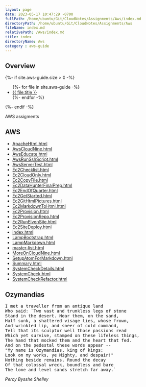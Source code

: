 ```yaml
---
layout: page
date: 2023-05-17 10:47:29 -0700
fullPath: /home/ubuntu/Git/CloudNotes/Assignments/Aws/index.md
directoryPath: /home/ubuntu/Git/CloudNotes/Assignments/Aws
fileName: index.md
relativePath: /Aws/index.md
title: index
directoryName: Aws
category : aws-guide
---
```


## Overview

<div>
  {%- if site.aws-guide.size > 0 -%}
    <ul>
      {%- for file in site.aws-guide -%}
      <li>
        <a href="{{ file.url }}">
          {{ file.title }}
        </a>
      </li>
      {%- endfor -%}
    </ul>
  {%- endif -%}
</div>

AWS assigments

## AWS

- [ApacheHtml.html](ApacheHtml.html)
- [AwsCloudNine.html](AwsCloudNine.html)
- [AwsEducate.html](AwsEducate.html)
- [AwsRunSshScript.html](AwsRunSshScript.html)
- [AwsServerTest.html](AwsServerTest.html)
- [Ec2Checklist.html](Ec2Checklist.html)
- [Ec2CloudOnly.html](Ec2CloudOnly.html)
- [Ec2CopyFile.html](Ec2CopyFile.html)
- [Ec2DataHunterFinalPrep.html](Ec2DataHunterFinalPrep.html)
- [Ec2EndOfQuarter.html](Ec2EndOfQuarter.html)
- [Ec2GetStarted.html](Ec2GetStarted.html)
- [Ec2GitHtmlPictures.html](Ec2GitHtmlPictures.html)
- [Ec2MarkdownToHtml.html](Ec2MarkdownToHtml.html)
- [Ec2Provision.html](Ec2Provision.html)
- [Ec2ProvisionRepo.html](Ec2ProvisionRepo.html)
- [Ec2RunElvenSite.html](Ec2RunElvenSite.html)
- [Ec2SiteDeploy.html](Ec2SiteDeploy.html)
- [index.html](index.html)
- [LampBootstrap.html](LampBootstrap.html)
- [LampMarkdown.html](LampMarkdown.html)
- [master-list.html](master-list.html)
- [MoreOnCloudNine.html](MoreOnCloudNine.html)
- [SetupAtomForMarkdown.html](SetupAtomForMarkdown.html)
- [Summary.html](Summary.html)
- [SystemCheckDetails.html](SystemCheckDetails.html)
- [SystemCheck.html](SystemCheck.html)
- [SystemCheckRefactor.html](SystemCheckRefactor.html)

## Ozymandias

<pre>
I met a traveller from an antique land
Who said: `Two vast and trunkless legs of stone
Stand in the desert. Near them, on the sand,
Half sunk, a shattered visage lies, whose frown,
And wrinkled lip, and sneer of cold command,
Tell that its sculptor well those passions read
Which yet survive, stamped on these lifeless things,
The hand that mocked them and the heart that fed.
And on the pedestal these words appear --
"My name is Ozymandias, king of kings:
Look on my works, ye Mighty, and despair!"
Nothing beside remains. Round the decay
Of that colossal wreck, boundless and bare
The lone and level sands stretch far away.`
</pre>

*Percy Bysshe Shelley*
